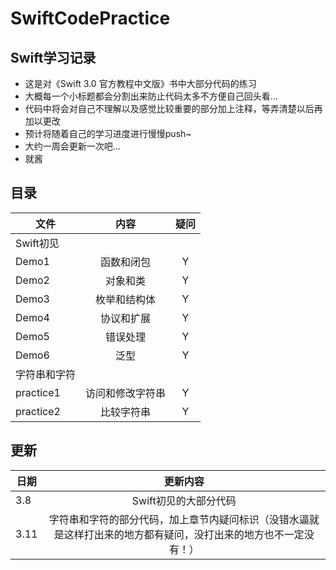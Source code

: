 # SwiftCodePractice
## Swift学习记录
- 这是对《Swift 3.0 官方教程中文版》书中大部分代码的练习
- 大概每一个小标题都会分割出来防止代码太多不方便自己回头看...
- 代码中将会对自己不理解以及感觉比较重要的部分加上注释，等弄清楚以后再加以更改
- 预计将随着自己的学习进度进行慢慢push~
- 大约一周会更新一次吧...
- 就酱

## 目录
| 文件 | 内容 | 疑问 |
| ---|:--------:|:--------:|
|  Swift初见|||
|  Demo1|函数和闭包|Y|
|  Demo2|对象和类|Y|
|  Demo3|枚举和结构体|Y|
|  Demo4|协议和扩展|Y|
|  Demo5|错误处理|Y|
|  Demo6|泛型|Y|
|  字符串和字符|||
|  practice1|访问和修改字符串|Y|
|  practice2|比较字符串|Y|


## 更新
| 日期 | 更新内容 |
| ---|:--------:|
|  3.8|Swift初见的大部分代码|
|  3.11|字符串和字符的部分代码，加上章节内疑问标识（没错水逼就是这样打出来的地方都有疑问，没打出来的地方也不一定没有！）|
